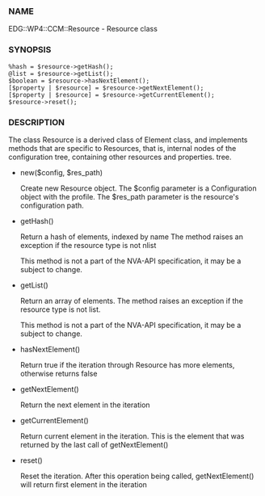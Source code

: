 
### NAME

EDG::WP4::CCM::Resource - Resource class

### SYNOPSIS

    %hash = $resource->getHash();
    @list = $resource->getList();
    $boolean = $resource->hasNextElement();
    [$property | $resource] = $resource->getNextElement();
    [$property | $resource] = $resource->getCurrentElement();
    $resource->reset();

### DESCRIPTION

The class Resource is a derived class of Element class, and implements
methods that are specific to Resources, that is, internal nodes of
the configuration tree, containing other resources and properties.
tree.

- new($config, $res\_path)

    Create new Resource object. The $config parameter is a Configuration
    object with the profile. The $res\_path parameter is the resource's
    configuration path.

- getHash()

    Return a hash of elements, indexed by name
    The method raises an exception if the resource type is not nlist

    This method is not a part of the NVA-API specification, it may be a
    subject to change.

- getList()

    Return an array of elements. The method raises an exception
    if the resource type is not list.

    This method is not a part of the NVA-API specification, it may be a
    subject to change.

- hasNextElement()

    Return true if the iteration through Resource has
    more elements, otherwise returns false

- getNextElement()

    Return the next element in the iteration

- getCurrentElement()

    Return current element in the iteration. This is the element
    that was returned by the last call of getNextElement()

- reset()

    Reset the iteration. After this operation being called,
    getNextElement() will return first element in the iteration
